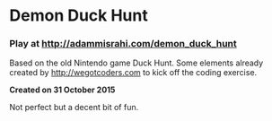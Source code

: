 Demon Duck Hunt
=========

### Play at http://adammisrahi.com/demon_duck_hunt

Based on the old Nintendo game Duck Hunt. Some elements already created by http://wegotcoders.com to kick off the coding exercise.

**Created on 31 October 2015**

Not perfect but a decent bit of fun.
